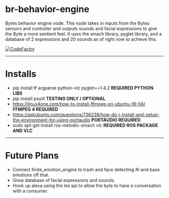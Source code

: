 # br-behavior-engine
Bytes behavior engine node. This node takes in inputs from the Bytes sensors and controller and outputs sounds and facial expressions to give the Byte a more sentient feel. It uses the smach library, pyglet library, and a database of 2 expressions and 20 sounds as of right now to achieve this.

[![CodeFactor](https://www.codefactor.io/repository/github/bytesrobotics/br-behavior-engine/badge)](https://www.codefactor.io/repository/github/bytesrobotics/br-behavior-engine)

-----------------------------------------------
# Installs
 - pip install tf argparse python-vlc pyglet==1.4.2 **REQUIRED PYTHON LIBS**
 - pip install psutil **TESTING ONLY / OPTIONAL**
 - https://linux4one.com/how-to-install-ffmpeg-on-ubuntu-18-04/ **FFMPEG 4 REQUIRED**
 - https://askubuntu.com/questions/736238/how-do-i-install-and-setup-the-environment-for-using-portaudio **PORTAUDIO REQUIRED**
 - sudo apt-get install ros-melodic-smach vlc **REQUIRED ROS PACKAGE AND VLC**

-----------------------------------------------
# Future Plans
 - Connect finite_emotion_engine to trash and face detecting AI and base emotions off that.
 - Grow database of facial expressions and sounds.
 - Hook up alexa using the lex api to allow the byte to have a conversation with a consumer.
